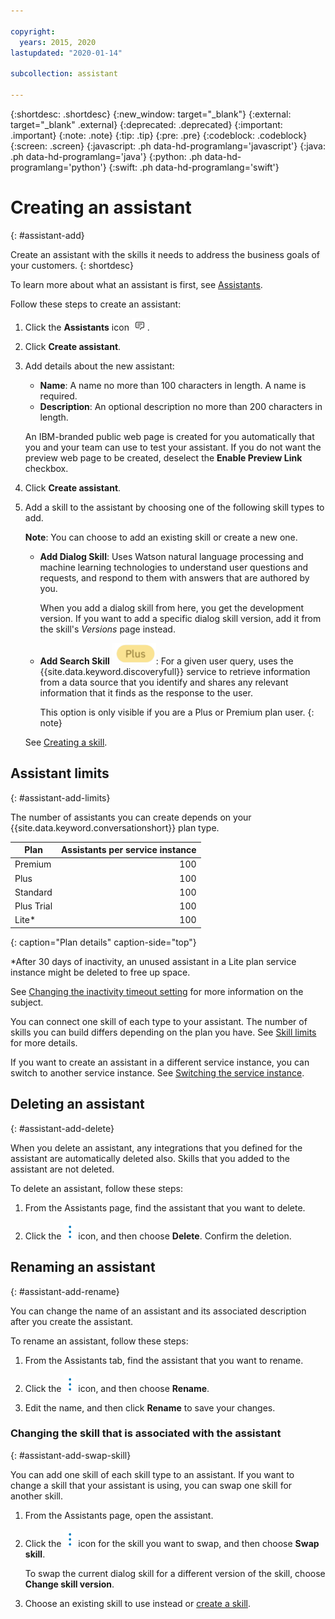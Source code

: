 ```yaml
---

copyright:
  years: 2015, 2020
lastupdated: "2020-01-14"

subcollection: assistant

---
```


{:shortdesc: .shortdesc}
{:new_window: target="_blank"}
{:external: target="_blank" .external}
{:deprecated: .deprecated}
{:important: .important}
{:note: .note}
{:tip: .tip}
{:pre: .pre}
{:codeblock: .codeblock}
{:screen: .screen}
{:javascript: .ph data-hd-programlang='javascript'}
{:java: .ph data-hd-programlang='java'}
{:python: .ph data-hd-programlang='python'}
{:swift: .ph data-hd-programlang='swift'}

# Creating an assistant
{: #assistant-add}

Create an assistant with the skills it needs to address the business goals of your customers.
{: shortdesc}

To learn more about what an assistant is first, see [Assistants](/docs/services/assistant?topic=assistant-assistants).

Follow these steps to create an assistant:

1.  Click the **Assistants** icon ![Assistants menu icon](images/nav-ass-icon.png).

1.  Click **Create assistant**.

1.  Add details about the new assistant:

    - **Name**: A name no more than 100 characters in length. A name is required.
    - **Description**: An optional description no more than 200 characters in length.

    An IBM-branded public web page is created for you automatically that you and your team can use to test your assistant. If you do not want the preview web page to be created, deselect the **Enable Preview Link** checkbox.

1.  Click **Create assistant**.

1.  Add a skill to the assistant by choosing one of the following skill types to add.

    **Note**: You can choose to add an existing skill or create a new one.

    - **Add Dialog Skill**: Uses Watson natural language processing and machine learning technologies to understand user questions and requests, and respond to them with answers that are authored by you.

      When you add a dialog skill from here, you get the development version. If you want to add a specific dialog skill version, add it from the skill's *Versions* page instead.

    - **Add Search Skill** ![Plus or Premium plan only](images/plus.png): For a given user query, uses the {{site.data.keyword.discoveryfull}} service to retrieve information from a data source that you identify and shares any relevant information that it finds as the response to the user.

      This option is only visible if you are a Plus or Premium plan user.
      {: note}

    See [Creating a skill](/docs/services/assistant?topic=assistant-skill-add).

## Assistant limits
{: #assistant-add-limits}

The number of assistants you can create depends on your {{site.data.keyword.conversationshort}} plan type.

| Plan | Assistants per service instance |
|--------------|--------------------------------:|
| Premium      |                             100 |
| Plus         |                             100 |
| Standard     |                             100 |
| Plus Trial   |                             100 |
| Lite*        |                             100 |
{: caption="Plan details" caption-side="top"}

*After 30 days of inactivity, an unused assistant in a Lite plan service instance might be deleted to free up space.

See [Changing the inactivity timeout setting](/docs/services/assistant?topic=assistant-assistant-settings) for more information on the subject.

You can connect one skill of each type to your assistant. The number of skills you can build differs depending on the plan you have. See [Skill limits](/docs/services/assistant?topic=assistant-skill-add#skill-add-limits) for more details.

If you want to create an assistant in a different service instance, you can switch to another service instance. See [Switching the service instance](/docs/services/assistant?topic=assistant-skill-open#skill-open-switch-instance).

## Deleting an assistant
{: #assistant-add-delete}

When you delete an assistant, any integrations that you defined for the assistant are automatically deleted also. Skills that you added to the assistant are not deleted.

To delete an assistant, follow these steps:

1.  From the Assistants page, find the assistant that you want to delete.

1.  Click the ![open and close list of options](images/kabob-beta.png) icon, and then choose **Delete**. Confirm the deletion.

## Renaming an assistant
{: #assistant-add-rename}

You can change the name of an assistant and its associated description after you create the assistant.

To rename an assistant, follow these steps:

1.  From the Assistants tab, find the assistant that you want to rename.

1.  Click the ![open and close list of options](images/kabob-beta.png) icon, and then choose **Rename**.

1.  Edit the name, and then click **Rename** to save your changes.

### Changing the skill that is associated with the assistant
{: #assistant-add-swap-skill}

You can add one skill of each skill type to an assistant. If you want to change a skill that your assistant is using, you can swap one skill for another skill.

1.  From the Assistants page, open the assistant.

1.  Click the ![open and close list of options](images/kabob-beta.png) icon for the skill you want to swap, and then choose **Swap skill**.

    To swap the current dialog skill for a different version of the skill, choose **Change skill version**.

1.  Choose an existing skill to use instead or [create a skill](/docs/services/assistant?topic=assistant-skill-add).
